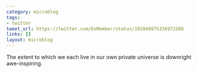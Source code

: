 ```yaml
---
category: microblog
tags:
- twitter
tweet_url: https://twitter.com/ExMember/status/192848975336972288
links: []
layout: microblog
---
```

The extent to which we each live in our own private universe is downright awe-inspiring.
